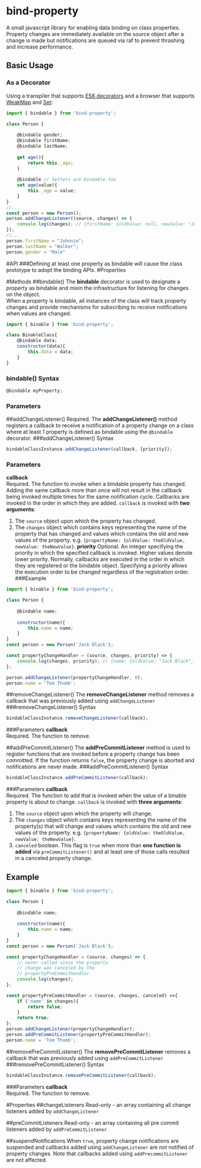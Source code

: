 # bind-property
A small javascript library for enabling data binding on class properties. Property changes are immediately available on the source object after a change is made but notifications are queued via raf to prevent thrashing and increase performance.

## Basic Usage
### As a Decorator
Using a transpiler that supports [ES6 decorators](https://github.com/tc39/proposal-decorators/) and a browser that supports [WeakMap](https://developer.mozilla.org/en-US/docs/Web/JavaScript/Reference/Global_Objects/WeakMap) and [Set](https://developer.mozilla.org/en-US/docs/Web/JavaScript/Reference/Global_Objects/Set):
```js
import { bindable } from 'bind-property';

class Person {
  
    @bindable gender;
    @bindable firstName;
    @bindable lastName;
    
    get age(){
        return this._age;
    }
    
    @bindable // Setters are bindable too
    set age(value){
        this._age = value;
    }
}
//...
const person = new Person();
person.addChangeListener((source, changes) => {
    console.log(changes); // {firstName: {oldValue: null, newValue: "Johnnie"}, lastName: {oldValue: null, newValue: "Walker"}, gender: {oldValue:null, newValue: "Male"}}
});
//...
person.firstName = "Johnnie";
person.lastName = "Walker";
person.gender = "Male"
```
#API
###Defining at least one property as bindable will cause the class prototype to adopt the binding APIs.
#Properties

#Methods
##bindable()
The **bindable** decorator is used to designate a property as bindable and mixin the infrastructure for listening for changes on the object.  
When a property is bindable, all instances of the class will track property changes and provide mechanisms for subscribing 
to receive notifications when values are changed.
```js
import { binable } from 'bind-property';

class BinableClass{
    @bindable data;
    constructor(data){
        this.data = data;
    }
}
```
### bindable() Syntax

```js
@bindable myProperty;
```
### Parameters
##addChangeListener()
Required. The **addChangeListener()** method registers a callback to receive a notification of a property change on a 
class where at least 1 property is defined as bindable using the `@bindable` decorator.
###addChangeListener() Syntax
```js
bindableClassInstance.addChangeListener(callback, [priority]);
```
### Parameters
**callback**  
Required. The function to invoke when a bindable property has changed. Adding the same callback more than once will not 
result in the callback being invoked multiple times for the same notification cycle.  Callbacks are invoked in the order in which they are added.
`callback` is invoked with **two arguments**:
1. The `source` object upon which the property has changed.
2. The `changes` object which contains keys representing the name of the property that has changed and values which 
contains the old and new values of the property. e.g. `{propertyName: {oldValue: theOldValue, newValue: theNewValue}`.
**priority**
Optional. An integer specifying the priority in which the specified callback is invoked. Higher values denote lower 
priority. Normally, callbacks are executed in the order in which they are registered or the bindable object. Specifying 
a priority allows the execution order to be changed regardless of the registration order.
###Example
```js
import { binable } from 'bind-property';

class Person {
    
    @bindable name;
    
    constructor(name){
        this.name = name;
    }
}
const person = new Person('Jack Black');

const propertyChangeHandler = (source, changes, priority) => {
    console.log(changes, priority); // {name: {oldValue: "Jack Black", newValue: "Tom Thumb"}}, 0
};

person.addChangeListener(propertyChangeHandler, 0);
person.name = 'Tom Thumb';
```
##removeChangeListener()
The **removeChangeListener** method removes a callback that was previously added using `addChangeListener`
###removeChangeListener() Syntax
```js
bindableClassInstance.removeChangeListener(callback);
```
###Parameters
**callback**  
Required. The function to remove.

##addPreCommitListener()
The **addPreCommitListener** method is used to register functions that are invoked before a property change has been 
committed. If the function returns `false`, the property change is aborted and notifications are never made.
###addPreCommitListener() Syntax
```js
bindableClassInstance.addPreCommitListener(callback);
```
###Parameters
**callback**  
Required. The function to add that is invoked when the value of a binable property is about to change. 
`callback` is invoked with **three arguments**:
1. The `source` object upon which the property will change.
2. The `changes` object which contains keys representing the name of the property(s) that will change and values which contains the old and new values of the property. e.g. `{propertyName: {oldValue: theOldValue, newValue: theNewValue}`.
3. `canceled` boolean.  This flag is `true` when more than **one function is added** via `preCommitListener()` and at least one of those calls resulted in a canceled property change.
## Example
```js
import { binable } from 'bind-property';

class Person {
    
    @bindable name;
    
    constructor(name){
        this.name = name;
    }
}
const person = new Person('Jack Black');

const propertyChangeHandler = (source, changes) => {
    // never called since the property 
    // change was canceled by the 
    // propertyPreCommitHandler
    console.log(changes); 
};

const propertyPreCommitHandler = (source, changes, canceled) =>{
    if ('name' in changes){
        return false;
    }
    return true;
};
person.addChangeListener(propertyChangeHandler);
person.addPreCommitListener(propertyPreCommitHandler);
person.name = 'Tom Thumb';

```
##removePreCommitListener()
The **removePreCommitListener** removes a callback that was previously added using `addPreCommitListener`
###removePreCommitListener() Syntax
```js
bindableClassInstance.removePreCommitListener(callback);
```
###Parameters
**callback**  
Required. The function to remove.

#Properties
##changeListeners
Read-only - an array containing all change listeners added by `addChangeListener`

##preCommitListeners
Read-only - an array containing all pre commit listeners added by `addPreCommitListener`

##suspendNotifications
When `true`, property change notifications are suspended and callbacks added using `addChangeListener` are not notified 
of property changes.  Note that callbacks added using `addPrecommitListener` are not affected.